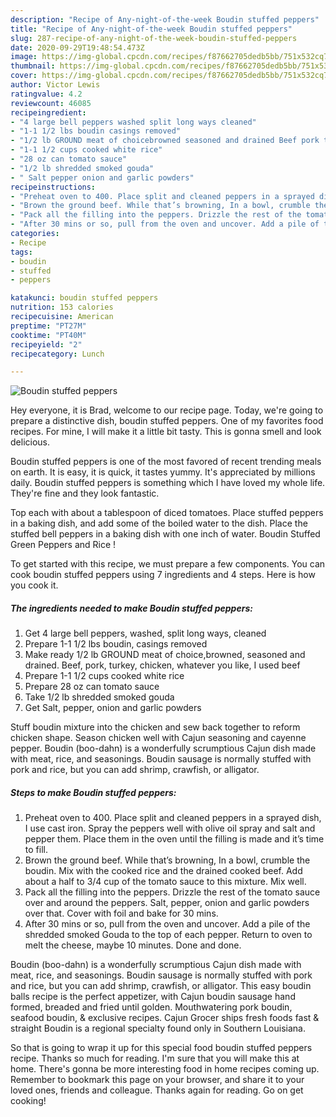 ```yaml
---
description: "Recipe of Any-night-of-the-week Boudin stuffed peppers"
title: "Recipe of Any-night-of-the-week Boudin stuffed peppers"
slug: 287-recipe-of-any-night-of-the-week-boudin-stuffed-peppers
date: 2020-09-29T19:48:54.473Z
image: https://img-global.cpcdn.com/recipes/f87662705dedb5bb/751x532cq70/boudin-stuffed-peppers-recipe-main-photo.jpg
thumbnail: https://img-global.cpcdn.com/recipes/f87662705dedb5bb/751x532cq70/boudin-stuffed-peppers-recipe-main-photo.jpg
cover: https://img-global.cpcdn.com/recipes/f87662705dedb5bb/751x532cq70/boudin-stuffed-peppers-recipe-main-photo.jpg
author: Victor Lewis
ratingvalue: 4.2
reviewcount: 46085
recipeingredient:
- "4 large bell peppers washed split long ways cleaned"
- "1-1 1/2 lbs boudin casings removed"
- "1/2 lb GROUND meat of choicebrowned seasoned and drained Beef pork turkey chicken whatever you like I used beef"
- "1-1 1/2 cups cooked white rice"
- "28 oz can tomato sauce"
- "1/2 lb shredded smoked gouda"
- " Salt pepper onion and garlic powders"
recipeinstructions:
- "Preheat oven to 400. Place split and cleaned peppers in a sprayed dish, I use cast iron. Spray the peppers well with olive oil spray and salt and pepper them. Place them in the oven until the filling is made and it’s time to fill."
- "Brown the ground beef. While that’s browning, In a bowl, crumble the boudin. Mix with the cooked rice and the drained cooked beef. Add about a half to 3/4 cup of the tomato sauce to this mixture. Mix well."
- "Pack all the filling into the peppers. Drizzle the rest of the tomato sauce over and around the peppers. Salt, pepper, onion and garlic powders over that. Cover with foil and bake for 30 mins."
- "After 30 mins or so, pull from the oven and uncover. Add a pile of the shredded smoked Gouda to the top of each pepper. Return to oven to melt the cheese, maybe 10 minutes. Done and done."
categories:
- Recipe
tags:
- boudin
- stuffed
- peppers

katakunci: boudin stuffed peppers 
nutrition: 153 calories
recipecuisine: American
preptime: "PT27M"
cooktime: "PT40M"
recipeyield: "2"
recipecategory: Lunch

---
```



![Boudin stuffed peppers](https://img-global.cpcdn.com/recipes/f87662705dedb5bb/751x532cq70/boudin-stuffed-peppers-recipe-main-photo.jpg)

Hey everyone, it is Brad, welcome to our recipe page. Today, we're going to prepare a distinctive dish, boudin stuffed peppers. One of my favorites food recipes. For mine, I will make it a little bit tasty. This is gonna smell and look delicious.

Boudin stuffed peppers is one of the most favored of recent trending meals on earth. It is easy, it is quick, it tastes yummy. It's appreciated by millions daily. Boudin stuffed peppers is something which I have loved my whole life. They're fine and they look fantastic.

Top each with about a tablespoon of diced tomatoes. Place stuffed peppers in a baking dish, and add some of the boiled water to the dish. Place the stuffed bell peppers in a baking dish with one inch of water. Boudin Stuffed Green Peppers and Rice !


To get started with this recipe, we must prepare a few components. You can cook boudin stuffed peppers using 7 ingredients and 4 steps. Here is how you cook it.

<!--inarticleads1-->

##### The ingredients needed to make Boudin stuffed peppers:

1. Get 4 large bell peppers, washed, split long ways, cleaned
1. Prepare 1-1 1/2 lbs boudin, casings removed
1. Make ready 1/2 lb GROUND meat of choice,browned, seasoned and drained. Beef, pork, turkey, chicken, whatever you like, I used beef
1. Prepare 1-1 1/2 cups cooked white rice
1. Prepare 28 oz can tomato sauce
1. Take 1/2 lb shredded smoked gouda
1. Get  Salt, pepper, onion and garlic powders


Stuff boudin mixture into the chicken and sew back together to reform chicken shape. Season chicken well with Cajun seasoning and cayenne pepper. Boudin (boo-dahn) is a wonderfully scrumptious Cajun dish made with meat, rice, and seasonings. Boudin sausage is normally stuffed with pork and rice, but you can add shrimp, crawfish, or alligator. 

<!--inarticleads2-->

##### Steps to make Boudin stuffed peppers:

1. Preheat oven to 400. Place split and cleaned peppers in a sprayed dish, I use cast iron. Spray the peppers well with olive oil spray and salt and pepper them. Place them in the oven until the filling is made and it’s time to fill.
1. Brown the ground beef. While that’s browning, In a bowl, crumble the boudin. Mix with the cooked rice and the drained cooked beef. Add about a half to 3/4 cup of the tomato sauce to this mixture. Mix well.
1. Pack all the filling into the peppers. Drizzle the rest of the tomato sauce over and around the peppers. Salt, pepper, onion and garlic powders over that. Cover with foil and bake for 30 mins.
1. After 30 mins or so, pull from the oven and uncover. Add a pile of the shredded smoked Gouda to the top of each pepper. Return to oven to melt the cheese, maybe 10 minutes. Done and done.


Boudin (boo-dahn) is a wonderfully scrumptious Cajun dish made with meat, rice, and seasonings. Boudin sausage is normally stuffed with pork and rice, but you can add shrimp, crawfish, or alligator. This easy boudin balls recipe is the perfect appetizer, with Cajun boudin sausage hand formed, breaded and fried until golden. Mouthwatering pork boudin, seafood boudin, &amp; exclusive recipes. Cajun Grocer ships fresh foods fast &amp; straight Boudin is a regional specialty found only in Southern Louisiana. 

So that is going to wrap it up for this special food boudin stuffed peppers recipe. Thanks so much for reading. I'm sure that you will make this at home. There's gonna be more interesting food in home recipes coming up. Remember to bookmark this page on your browser, and share it to your loved ones, friends and colleague. Thanks again for reading. Go on get cooking!
